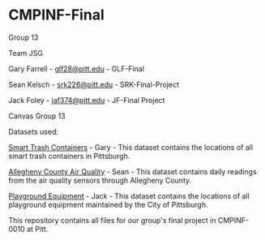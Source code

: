 # CMPINF-Final

Group 13

Team JSG

Gary Farrell - glf28@pitt.edu - GLF-Final

Sean Kelsch - srk226@pitt.edu - SRK-Final-Project

Jack Foley - jaf374@pitt.edu - JF-Final Project


Canvas Group 13


Datasets used:

[Smart Trash Containers](https://data.wprdc.org/dataset/smart-trash-containers) - Gary - This dataset contains the locations of all smart trash containers in Pittsburgh.

[Allegheny County Air Quality](https://data.wprdc.org/dataset/allegheny-county-air-quality) - Sean - This dataset contains daily readings from the air quality sensors through Allegheny County. 

[Playground Equipment](https://data.wprdc.org/dataset/playground-equipment) - Jack - This dataset contains the locations of all playground equipment maintained by the City of Pittsburgh.


This repository contains all files for our group's final project in CMPINF-0010 at Pitt.